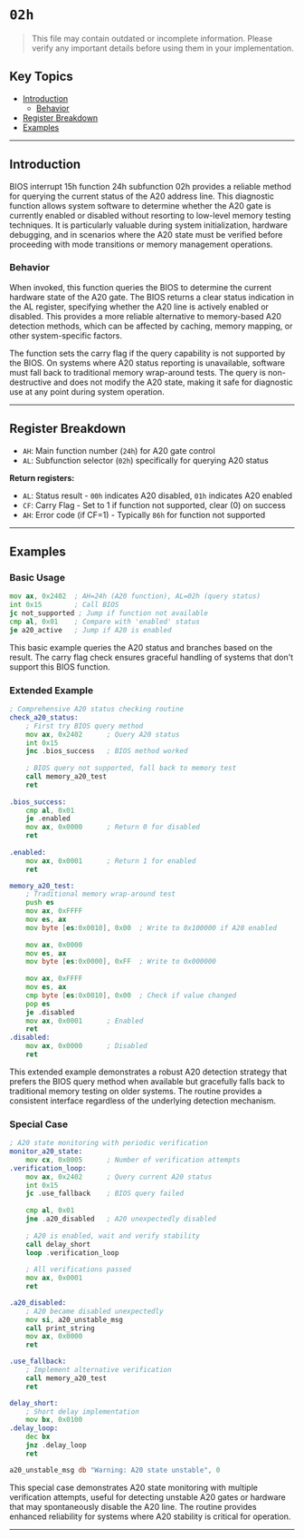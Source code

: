 # `02h`

> This file may contain outdated or incomplete information. Please verify any important details before using them in your implementation.

## Key Topics

- [Introduction](#introduction)
    - [Behavior](#behavior)
- [Register Breakdown](#register-breakdown)
- [Examples](#examples)

---

## Introduction

BIOS interrupt 15h function 24h subfunction 02h provides a reliable method for querying the current status of the A20 address line. This diagnostic function allows system software to determine whether the A20 gate is currently enabled or disabled without resorting to low-level memory testing techniques. It is particularly valuable during system initialization, hardware debugging, and in scenarios where the A20 state must be verified before proceeding with mode transitions or memory management operations.

### Behavior

When invoked, this function queries the BIOS to determine the current hardware state of the A20 gate. The BIOS returns a clear status indication in the AL register, specifying whether the A20 line is actively enabled or disabled. This provides a more reliable alternative to memory-based A20 detection methods, which can be affected by caching, memory mapping, or other system-specific factors.

The function sets the carry flag if the query capability is not supported by the BIOS. On systems where A20 status reporting is unavailable, software must fall back to traditional memory wrap-around tests. The query is non-destructive and does not modify the A20 state, making it safe for diagnostic use at any point during system operation.

---

## Register Breakdown

- `AH`: Main function number (`24h`) for A20 gate control
- `AL`: Subfunction selector (`02h`) specifically for querying A20 status

**Return registers:**
- `AL`: Status result - `00h` indicates A20 disabled, `01h` indicates A20 enabled
- `CF`: Carry Flag - Set to 1 if function not supported, clear (0) on success
- `AH`: Error code (if CF=1) - Typically `86h` for function not supported

---

## Examples

### Basic Usage

```asm
mov ax, 0x2402  ; AH=24h (A20 function), AL=02h (query status)
int 0x15        ; Call BIOS
jc not_supported ; Jump if function not available
cmp al, 0x01    ; Compare with 'enabled' status
je a20_active   ; Jump if A20 is enabled
```

This basic example queries the A20 status and branches based on the result. The carry flag check ensures graceful handling of systems that don't support this BIOS function.

### Extended Example

```asm
; Comprehensive A20 status checking routine
check_a20_status:
    ; First try BIOS query method
    mov ax, 0x2402      ; Query A20 status
    int 0x15
    jnc .bios_success   ; BIOS method worked
    
    ; BIOS query not supported, fall back to memory test
    call memory_a20_test
    ret
    
.bios_success:
    cmp al, 0x01
    je .enabled
    mov ax, 0x0000      ; Return 0 for disabled
    ret
    
.enabled:
    mov ax, 0x0001      ; Return 1 for enabled
    ret

memory_a20_test:
    ; Traditional memory wrap-around test
    push es
    mov ax, 0xFFFF
    mov es, ax
    mov byte [es:0x0010], 0x00  ; Write to 0x100000 if A20 enabled
    
    mov ax, 0x0000
    mov es, ax
    mov byte [es:0x0000], 0xFF  ; Write to 0x000000
    
    mov ax, 0xFFFF
    mov es, ax
    cmp byte [es:0x0010], 0x00  ; Check if value changed
    pop es
    je .disabled
    mov ax, 0x0001      ; Enabled
    ret
.disabled:
    mov ax, 0x0000      ; Disabled
    ret
```

This extended example demonstrates a robust A20 detection strategy that prefers the BIOS query method when available but gracefully falls back to traditional memory testing on older systems. The routine provides a consistent interface regardless of the underlying detection mechanism.

### Special Case

```asm
; A20 state monitoring with periodic verification
monitor_a20_state:
    mov cx, 0x0005      ; Number of verification attempts
.verification_loop:
    mov ax, 0x2402      ; Query current A20 status
    int 0x15
    jc .use_fallback    ; BIOS query failed
    
    cmp al, 0x01
    jne .a20_disabled   ; A20 unexpectedly disabled
    
    ; A20 is enabled, wait and verify stability
    call delay_short
    loop .verification_loop
    
    ; All verifications passed
    mov ax, 0x0001
    ret

.a20_disabled:
    ; A20 became disabled unexpectedly
    mov si, a20_unstable_msg
    call print_string
    mov ax, 0x0000
    ret

.use_fallback:
    ; Implement alternative verification
    call memory_a20_test
    ret

delay_short:
    ; Short delay implementation
    mov bx, 0x0100
.delay_loop:
    dec bx
    jnz .delay_loop
    ret

a20_unstable_msg db "Warning: A20 state unstable", 0
```

This special case demonstrates A20 state monitoring with multiple verification attempts, useful for detecting unstable A20 gates or hardware that may spontaneously disable the A20 line. The routine provides enhanced reliability for systems where A20 stability is critical for operation.

---

